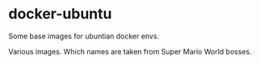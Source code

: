 # docker-ubuntu

Some base images for ubuntian docker envs.

Various images. Which names are taken from Super Mario World bosses.
